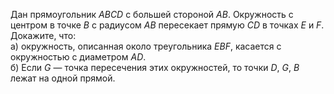 Дан прямоугольник $ABCD$ с большей стороной $AB$. Окружность с центром в точке $B$ с радиусом $AB$ пересекает прямую $CD$ в точках $E$ и $F$. Докажите, что:
<br/>
а) окружность, описанная около треугольника $EBF$, касается с окружностью с диаметром $AD$.
<br/>
б) Если $G$ — точка пересечения этих окружностей, то точки $D$, $G$, $B$ лежат на одной прямой.